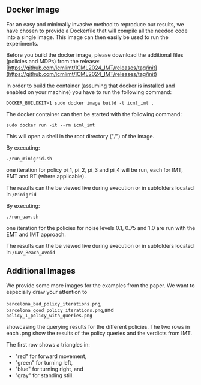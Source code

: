 ## Docker Image

For an easy and minimally invasive method to reproduce our results, we have chosen to provide a Dockerfile that will compile all the needed code into a single image. This image can then easily be used to run the experiments.

Before you build the docker image, please download the additional files (policies and MDPs) from the release: [https://github.com/icmlimt/ICML2024_IMT/releases/tag/init](https://github.com/icmlimt/ICML2024_IMT/releases/tag/init)

In order to build the container (assuming that docker is installed and enabled on your machine) you have to run the following command:

  `DOCKER_BUILDKIT=1 sudo docker image build -t icml_imt .`

The docker container can then be started with the following command:

  `sudo docker run -it --rm icml_imt`

This will open a shell in the root directory ("/") of the image.

By executing:

  `./run_minigrid.sh`

one iteration for policy pi_1, pi_2, pi_3 and pi_4 will be run, each for IMT, EMT and RT (where applicable).

The results can the be viewed live during execution or in subfolders located in `/Minigrid`

By executing:

 `./run_uav.sh`

one iteration for the policies for noise levels 0.1, 0.75 and 1.0 are run with the EMT and IMT approach.

The results can the be viewed live during execution or in subfolders located in `/UAV_Reach_Avoid`

## Additional Images

We provide some more images for the examples from the paper. We want to especially draw your attention to

 `barcelona_bad_policy_iterations.png`,
 `barcelona_good_policy_iterations.png`,and
 `policy_1_policy_with_queries.png`

showcasing the querying results for the different policies. The two rows in each .png show the results of the policy queries and the verdicts from IMT.

The first row shows a triangles in:
 - "red" for forward movement,
 - "green" for turning left,
 - "blue" for turning right, and
 - "gray" for standing still.
